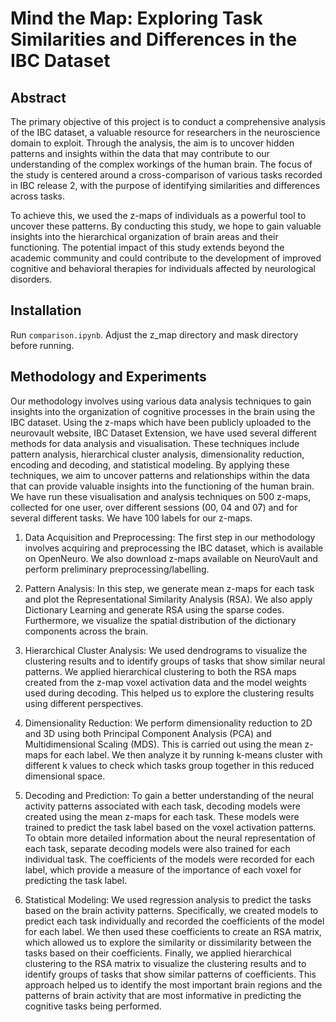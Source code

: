 # Mind the Map: Exploring Task Similarities and Differences in the IBC Dataset


## Abstract

The primary objective of this project is to conduct a comprehensive analysis of the IBC dataset, a valuable resource for researchers in the neuroscience domain to exploit. Through the analysis, the aim is to uncover hidden patterns and insights within the data that may contribute to our understanding of the complex workings of the human brain. The focus of the study is centered around a cross-comparison of various tasks recorded in IBC release 2, with the purpose of identifying similarities and differences across tasks.

To achieve this, we used the z-maps of individuals as a powerful tool to uncover these patterns. By conducting this study, we hope to gain valuable insights into the hierarchical organization of brain areas and their functioning. The potential impact of this study extends beyond the academic community and could contribute to the development of improved cognitive and behavioral therapies for individuals affected by neurological disorders.

## Installation

Run `comparison.ipynb`. Adjust the z_map directory and mask directory before running.

## Methodology and Experiments

Our methodology involves using various data analysis techniques to gain insights into the organization of cognitive processes in the brain using the IBC dataset. Using the z-maps which have been publicly uploaded to the neurovault website, IBC Dataset Extension, we have used several different methods for data analysis and visualisation. These techniques include pattern analysis, hierarchical cluster analysis, dimensionality reduction, encoding and decoding, and statistical modeling. By applying these techniques, we aim to uncover patterns and relationships within the data that can provide valuable insights into the functioning of the human brain. We have run these visualisation and analysis techniques on 500 z-maps, collected for one user, over different sessions (00, 04 and 07) and for several different tasks. We have 100 labels for our z-maps.

1. Data Acquisition and Preprocessing: The first step in our methodology involves acquiring and preprocessing the IBC dataset, which is available on OpenNeuro. We also download z-maps available on NeuroVault and perform preliminary preprocessing/labelling.

2. Pattern Analysis: In this step, we generate mean z-maps for each task and plot the Representational Similarity Analysis (RSA). We also apply Dictionary Learning and generate RSA using the sparse codes. Furthermore, we visualize the spatial distribution of the dictionary components across the brain.

3. Hierarchical Cluster Analysis: We used dendrograms to visualize the clustering results and to identify groups of tasks that show similar neural patterns. We applied hierarchical clustering to both the RSA maps created from the z-map voxel activation data and the model weights used during decoding. This helped us to explore the clustering results using different perspectives.

4. Dimensionality Reduction: We perform dimensionality reduction to 2D and 3D using both Principal Component Analysis (PCA) and Multidimensional Scaling (MDS). This is carried out using the mean z-maps for each label. We then analyze it by running k-means cluster with different k values to check which tasks group together in this reduced dimensional space.

5. Decoding and Prediction: To gain a better understanding of the neural activity patterns associated with each task, decoding models were created using the mean z-maps for each task. These models were trained to predict the task label based on the voxel activation patterns. To obtain more detailed information about the neural representation of each task, separate decoding models were also trained for each individual task. The coefficients of the models were recorded for each label, which provide a measure of the importance of each voxel for predicting the task label.

6. Statistical Modeling: We used regression analysis to predict the tasks based on the brain activity patterns. Specifically, we created models to predict each task individually and recorded the coefficients of the model for each label. We then used these coefficients to create an RSA matrix, which allowed us to explore the similarity or dissimilarity between the tasks based on their coefficients. Finally, we applied hierarchical clustering to the RSA matrix to visualize the clustering results and to identify groups of tasks that show similar patterns of coefficients. This approach helped us to identify the most important brain regions and the patterns of brain activity that are most informative in predicting the cognitive tasks being performed.
